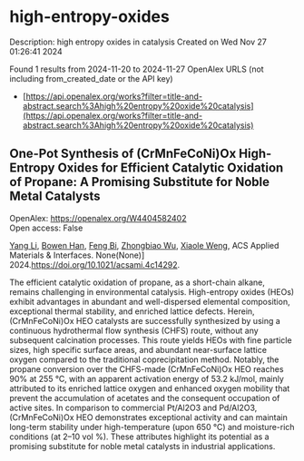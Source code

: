 # high-entropy-oxides
Description: high entropy oxides in catalysis
Created on Wed Nov 27 01:26:41 2024

Found 1 results from 2024-11-20 to 2024-11-27
OpenAlex URLS (not including from_created_date or the API key)
- [https://api.openalex.org/works?filter=title-and-abstract.search%3Ahigh%20entropy%20oxide%20catalysis](https://api.openalex.org/works?filter=title-and-abstract.search%3Ahigh%20entropy%20oxide%20catalysis)

## One-Pot Synthesis of (CrMnFeCoNi)Ox High-Entropy Oxides for Efficient Catalytic Oxidation of Propane: A Promising Substitute for Noble Metal Catalysts   

OpenAlex: https://openalex.org/W4404582402    
Open access: False
    
[Yang Li](https://openalex.org/A5083364328), [Bowen Han](https://openalex.org/A5103197890), [Feng Bi](https://openalex.org/A5103051803), [Zhongbiao Wu](https://openalex.org/A5037873853), [Xiaole Weng](https://openalex.org/A5033599365), ACS Applied Materials & Interfaces. None(None)] 2024.https://doi.org/10.1021/acsami.4c14292.
    
The efficient catalytic oxidation of propane, as a short-chain alkane, remains challenging in environmental catalysis. High-entropy oxides (HEOs) exhibit advantages in abundant and well-dispersed elemental composition, exceptional thermal stability, and enriched lattice defects. Herein, (CrMnFeCoNi)Ox HEO catalysts are successfully synthesized by using a continuous hydrothermal flow synthesis (CHFS) route, without any subsequent calcination processes. This route yields HEOs with fine particle sizes, high specific surface areas, and abundant near-surface lattice oxygen compared to the traditional coprecipitation method. Notably, the propane conversion over the CHFS-made (CrMnFeCoNi)Ox HEO reaches 90% at 255 °C, with an apparent activation energy of 53.2 kJ/mol, mainly attributed to its enriched lattice oxygen and enhanced oxygen mobility that prevent the accumulation of acetates and the consequent occupation of active sites. In comparison to commercial Pt/Al2O3 and Pd/Al2O3, (CrMnFeCoNi)Ox HEO demonstrates exceptional activity and can maintain long-term stability under high-temperature (upon 650 °C) and moisture-rich conditions (at 2–10 vol %). These attributes highlight its potential as a promising substitute for noble metal catalysts in industrial applications.    

    
